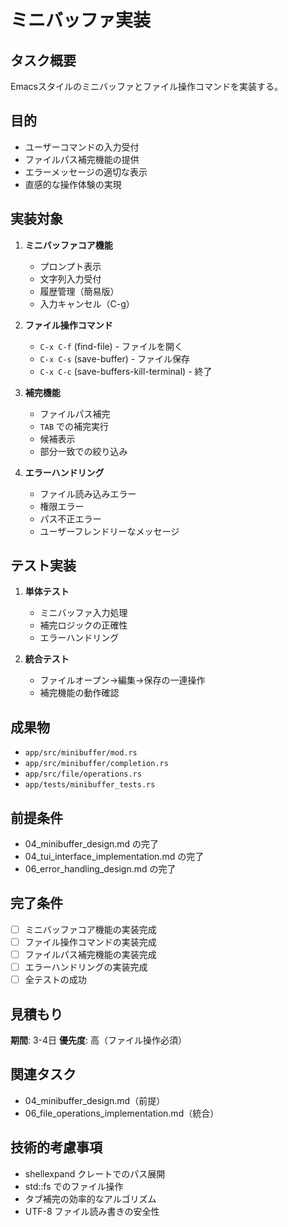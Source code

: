 # ミニバッファ実装

## タスク概要
Emacsスタイルのミニバッファとファイル操作コマンドを実装する。

## 目的
- ユーザーコマンドの入力受付
- ファイルパス補完機能の提供
- エラーメッセージの適切な表示
- 直感的な操作体験の実現

## 実装対象
1. **ミニバッファコア機能**
   - プロンプト表示
   - 文字列入力受付
   - 履歴管理（簡易版）
   - 入力キャンセル（C-g）

2. **ファイル操作コマンド**
   - `C-x C-f` (find-file) - ファイルを開く
   - `C-x C-s` (save-buffer) - ファイル保存
   - `C-x C-c` (save-buffers-kill-terminal) - 終了

3. **補完機能**
   - ファイルパス補完
   - `TAB` での補完実行
   - 候補表示
   - 部分一致での絞り込み

4. **エラーハンドリング**
   - ファイル読み込みエラー
   - 権限エラー
   - パス不正エラー
   - ユーザーフレンドリーなメッセージ

## テスト実装
1. **単体テスト**
   - ミニバッファ入力処理
   - 補完ロジックの正確性
   - エラーハンドリング

2. **統合テスト**
   - ファイルオープン→編集→保存の一連操作
   - 補完機能の動作確認

## 成果物
- `app/src/minibuffer/mod.rs`
- `app/src/minibuffer/completion.rs`
- `app/src/file/operations.rs`
- `app/tests/minibuffer_tests.rs`

## 前提条件
- 04_minibuffer_design.md の完了
- 04_tui_interface_implementation.md の完了
- 06_error_handling_design.md の完了

## 完了条件
- [ ] ミニバッファコア機能の実装完成
- [ ] ファイル操作コマンドの実装完成
- [ ] ファイルパス補完機能の実装完成
- [ ] エラーハンドリングの実装完成
- [ ] 全テストの成功

## 見積もり
**期間**: 3-4日
**優先度**: 高（ファイル操作必須）

## 関連タスク
- 04_minibuffer_design.md（前提）
- 06_file_operations_implementation.md（統合）

## 技術的考慮事項
- shellexpand クレートでのパス展開
- std::fs でのファイル操作
- タブ補完の効率的なアルゴリズム
- UTF-8 ファイル読み書きの安全性